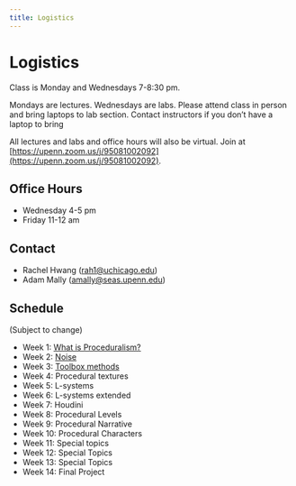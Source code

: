 ```yaml
---
title: Logistics
---
```


# Logistics

Class is Monday and Wednesdays 7-8:30 pm.

Mondays are lectures. Wednesdays are labs. Please attend class in person and bring laptops to lab section. Contact instructors if you don’t have a laptop to bring

All lectures and labs and office hours will also be virtual. Join at [https://upenn.zoom.us/j/95081002092](https://upenn.zoom.us/j/95081002092).

## Office Hours
- Wednesday 4-5 pm
- Friday 11-12 am

## Contact
- Rachel Hwang (rah1@uchicago.edu)
- Adam Mally (amally@seas.upenn.edu)

## Schedule
(Subject to change)

- Week 1: [What is Proceduralism?](/What%20is%20proceduralism_.pdf)
- Week 2: [Noise](/noise-2021.pdf)
- Week 3: [Toolbox methods](/toolbox_functions.pdf)
- Week 4: Procedural textures
- Week 5: L-systems
- Week 6: L-systems extended
- Week 7: Houdini
- Week 8: Procedural Levels
- Week 9: Procedural Narrative
- Week 10: Procedural Characters
- Week 11: Special topics
- Week 12: Special Topics
- Week 13: Special Topics
- Week 14: Final Project

